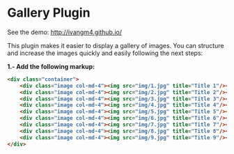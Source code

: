 # Gallery Plugin

See the demo: http://ivangm4.github.io/

This plugin makes it easier to display a gallery of images. You can structure and increase the images quickly and easily following the next steps:

<b>1.- Add the following markup:<b>
```html
<div class="container">
	<div class="image col-md-4"><img src="img/1.jpg" title="Title 1"/><div class="galleryTitle">Title 1</div></div>
	<div class="image col-md-4"><img src="img/2.jpg" title="Title 2"/><div class="galleryTitle">Title 2</div></div>
	<div class="image col-md-4"><img src="img/3.jpg" title="Title 3"/><div class="galleryTitle">Title 3</div></div>
	<div class="image col-md-4"><img src="img/4.jpg" title="Title 4"/><div class="galleryTitle">Title 4</div></div>
	<div class="image col-md-4"><img src="img/5.jpg" title="Title 5"/><div class="galleryTitle">Title 5</div></div>
	<div class="image col-md-4"><img src="img/6.jpg" title="Title 6"/><div class="galleryTitle">Title 6</div></div>
	<div class="image col-md-4"><img src="img/7.jpg" title="Title 7"/><div class="galleryTitle">Title 7</div></div>
	<div class="image col-md-4"><img src="img/8.jpg" title="Title 8"/><div class="galleryTitle">Title 8</div></div>
	<div class="image col-md-4"><img src="img/9.jpg" title="Title 9"/><div class="galleryTitle">Title 9</div></div>
</div>
```
